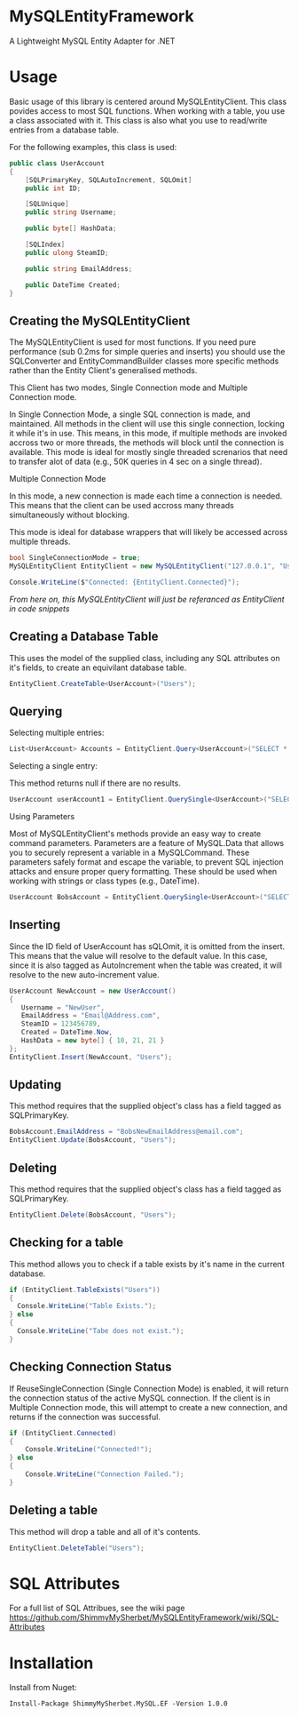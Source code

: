 # MySQLEntityFramework
A Lightweight MySQL Entity Adapter for .NET

# Usage

Basic usage of this library is centered around MySQLEntityClient. This class povides access to most SQL functions. When working with a table, you use a class associated with it.
This class is also what you use to read/write entries from a database table.

For the following examples, this class is used:
```cs
public class UserAccount
{
    [SQLPrimaryKey, SQLAutoIncrement, SQLOmit]
    public int ID;

    [SQLUnique]
    public string Username;

    public byte[] HashData;

    [SQLIndex]
    public ulong SteamID;

    public string EmailAddress;

    public DateTime Created;
}
```
## Creating the MySQLEntityClient

The MySQLEntityClient is used for most functions. If you need pure performance (sub 0.2ms for simple queries and inserts) you should use the SQLConverter and EntityCommandBuilder classes more specific methods rather than the Entity Client's generalised methods.

This Client has two modes, Single Connection mode and Multiple Connection mode.

In Single Connection Mode, a single SQL connection is made, and maintained. All methods in the client will use this single connection, locking it while it's in use. This means, in this mode, if multiple methods are invoked accross two or more threads, the methods will block until the connection is available.
This mode is ideal for mostly single threaded screnarios that need to transfer alot of data (e.g., 50K queries in 4 sec on a single thread).

Multiple Connection Mode

In this mode, a new connection is made each time a connection is needed. This means that the client can be used accross many threads simultaneously without blocking.

This mode is ideal for database wrappers that will likely be accessed across multiple threads.

```cs
bool SingleConnectionMode = true;
MySQLEntityClient EntityClient = new MySQLEntityClient("127.0.0.1", "UserName", "SuperSecretPassword", "Database", 3306, SingleConnectionMode);

Console.WriteLine($"Connected: {EntityClient.Connected}");
```
*From here on, this MySQLEntityClient will just be referanced as EntityClient in code snippets*

## Creating a Database Table

This uses the model of the supplied class, including any SQL attributes on it's fields, to create an equivilant database table.

```cs
EntityClient.CreateTable<UserAccount>("Users");
```

## Querying

Selecting multiple entries:

```cs
List<UserAccount> Accounts = EntityClient.Query<UserAccount>("SELECT * FROM Users");
```

Selecting a single entry:

This method returns null if there are no results.

```cs
UserAccount userAccount1 = EntityClient.QuerySingle<UserAccount>("SELECT * FROM Users WHERE ID = 1");
```

Using Parameters

Most of MySQLEntityClient's methods provide an easy way to create command parameters. Parameters are a feature of MySQL.Data that allows you to securely represent a variable in a MySQLCommand.
These parameters safely format and escape the variable, to prevent SQL injection attacks and ensure proper query formatting. These should be used when working with strings or class types (e.g., DateTime).

```cs
UserAccount BobsAccount = EntityClient.QuerySingle<UserAccount>("SELECT * FROM Users WHERE Username = @0 AND EmailAddresss = @1", "Bob", "BobsMail@mail.com");
```

## Inserting

Since the ID field of UserAccount has sQLOmit, it is omitted from the insert. This means that the value will resolve to the default value. In this case, since it is also tagged as AutoIncrement when the table was created, it will resolve to the new auto-increment value.

```cs
UserAccount NewAccount = new UserAccount()
{
   Username = "NewUser",
   EmailAddress = "Email@Address.com",
   SteamID = 123456789,
   Created = DateTime.Now,
   HashData = new byte[] { 10, 21, 21 }
};
EntityClient.Insert(NewAccount, "Users");
```

## Updating

This method requires that the supplied object's class has a field tagged as SQLPrimaryKey.

```cs
BobsAccount.EmailAddress = "BobsNewEmailAddress@email.com";
EntityClient.Update(BobsAccount, "Users");
```
 
 ## Deleting
 
 This method requires that the supplied object's class has a field tagged as SQLPrimaryKey.
 
 ```cs
 EntityClient.Delete(BobsAccount, "Users");
 ```
 ## Checking for a table
 
 This method allows you to check if a table exists by it's name in the current database.
 
 ```cs
if (EntityClient.TableExists("Users"))
{
   Console.WriteLine("Table Exists.");
} else
{
   Console.WriteLine("Tabe does not exist.");
}
```

## Checking Connection Status

If ReuseSingleConnection (Single Connection Mode) is enabled, it will return the connection status of the active MySQL connection. If the client is in Multiple Connection mode, this will attempt to create a new connection, and returns if the connection was successful.

```cs
if (EntityClient.Connected)
{
    Console.WriteLine("Connected!");
} else
{
    Console.WriteLine("Connection Failed.");
}
```
## Deleting a table

This method will drop a table and all of it's contents. 

```cs
EntityClient.DeleteTable("Users");
```

# SQL Attributes

For a full list of SQL Attribues, see the wiki page https://github.com/ShimmyMySherbet/MySQLEntityFramework/wiki/SQL-Attributes

# Installation

Install from Nuget:
```
Install-Package ShimmyMySherbet.MySQL.EF -Version 1.0.0
```


